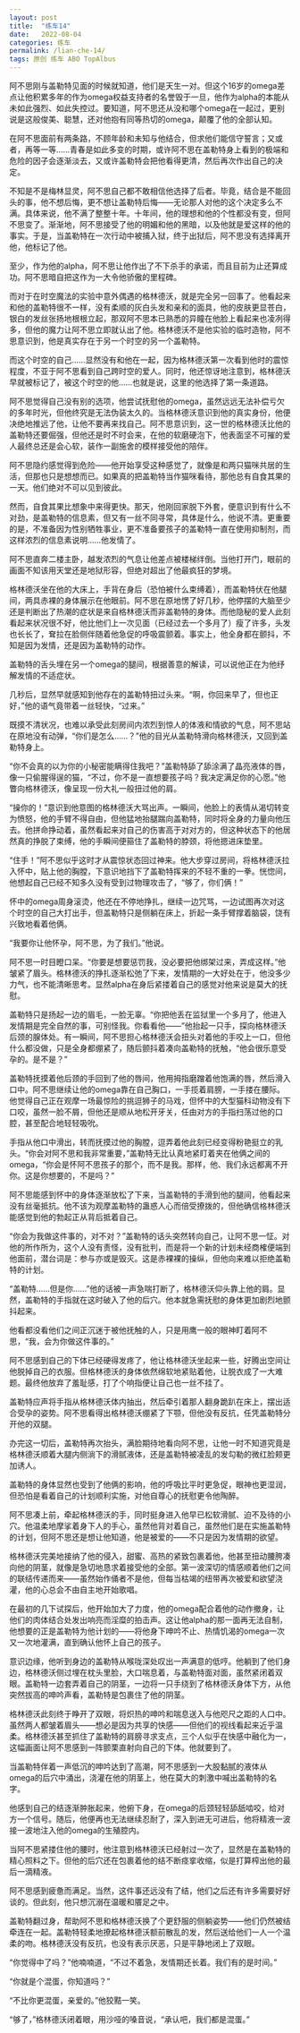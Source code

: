 ```yaml
---
layout: post
title:  "练车14"
date:   2022-08-04
categories: 练车
permalink: /lian-che-14/
tags: 原创 练车 ABO TopAlbus
---
```



阿不思刚与盖勒特见面的时候就知道，他们是天生一对。但这个16岁的omega差点让他积累多年的作为omega权益支持者的名誉毁于一旦，他作为alpha的本能从未如此强烈、如此失控过。要知道，阿不思还从没和哪个omega在一起过，更别说是这般俊美、聪慧，还对他抱有同等热切的omega，颠覆了他的全部认知。

在阿不思面前有两条路，不顾年龄和未知与他结合，但求他们能信守誓言；又或者，再等一等……青春是如此多变的时期，或许阿不思在盖勒特身上看到的极端和危险的因子会逐渐淡去，又或许盖勒特会把他看得更清，然后再次作出自己的决定。

不知是不是梅林显灵，阿不思自己都不敢相信他选择了后者。毕竟，结合是不能回头的事，他不想后悔，更不想让盖勒特后悔——无论那人对他的这个决定多么不满。具体来说，他不满了整整十年。十年间，他的理想和他的个性都没有变，但阿不思变了。渐渐地，阿不思接受了他的明媚和他的黑暗，以及他就是爱这样的他的事实。于是，当盖勒特在一次行动中被捕入狱，终于出狱后，阿不思没有选择离开他，他标记了他。

至少，作为他的alpha，阿不思让他作出了不下杀手的承诺，而且目前为止还算成功。阿不思暗自把这作为一大令他骄傲的里程碑。

而对于在时空魔法的实验中意外偶遇的格林德沃，就是完全另一回事了。他看起来和他的盖勒特很不一样，没有柔顺的灰白头发和亲和的面具，他的皮肤更显苍白，银白的发丝张扬地根根立起，那双阿不思本已熟悉的异瞳在他脸上看起来也凌冽得多，但他的魔力让阿不思立即就认出了他。格林德沃不是他实验的临时造物，阿不思意识到，他是真实存在于另一个时空的另一个盖勒特。

而这个时空的自己……显然没有和他在一起，因为格林德沃第一次看到他时的震惊程度，不亚于阿不思看到自己跨时空的爱人。同时，他还惊讶地注意到，格林德沃早就被标记了，被这个时空的他……也就是说，这里的他选择了第一条道路。

阿不思觉得自己没有别的选项，他尝试抚慰他的omega，虽然远远无法补偿亏欠的多年时光，但他终究是无法伪装太久的。当格林德沃意识到他的真实身份，他便决绝地推远了他，让他不要再来找自己。阿不思意识到，这一世的格林德沃比他的盖勒特还要倔强，但他还是时不时会来，在他的软磨硬泡下，他表面坚不可摧的爱人最终总还是会心软，装作一副施舍的模样接受他的陪伴。

阿不思隐约感觉得到危险——他开始享受这种感觉了，就像是和两只猫咪共居的生活，但那也只是想想而已。如果真的把盖勒特当作猫咪看待，那他总有自食其果的一天。他们绝对不可以见到彼此。

然而，自食其果比想象中来得更快。那天，他刚回家脱下外套，便意识到有什么不对劲，是盖勒特的信息素，但又有一丝不同寻常，具体是什么，他说不清。更重要的是，不准备因为性别牺牲事业，更不准备要孩子的盖勒特一直在使用抑制剂，而这样浓烈的信息素说明……他发情了。

阿不思直奔二楼主卧，越发浓烈的气息让他差点被楼梯绊倒。当他打开门，眼前的画面不知该用天堂还是地狱形容，但绝对超出了他最疯狂的梦境。

格林德沃坐在他的大床上，手背在身后（恐怕被什么束缚着），而盖勒特伏在他腿间，两具赤裸的身体展示在他眼前。阿不思在原地愣了好几秒，他停摆的大脑至少还是判断出了热潮的症状是来自格林德沃而非盖勒特的身体。而他隐秘的爱人此刻看起来状况很不好，他比他们上一次见面（已经过去一个多月了）瘦了许多，头发也长长了，耷拉在脸侧伴随着他急促的呼吸震颤着。事实上，他全身都在颤抖，不知是因为发情，还是因为盖勒特的动作。

盖勒特的舌头埋在另一个omega的腿间，根据善意的解读，可以说他正在为他纾解发情的不适症状。

几秒后，显然早就感知到他存在的盖勒特扭过头来。“啊，你回来早了，但也正好，”他的语气竟带着一丝轻快，“过来。”

既摸不清状况，也难以承受此刻房间内浓烈到惊人的体液和情欲的气息，阿不思站在原地没有动弹，“你们是怎么……？”他的目光从盖勒特滑向格林德沃，又回到盖勒特身上。

“你不会真的以为你的小秘密能瞒得住我吧？”盖勒特舔了舔涂满了晶亮液体的唇，像一只偷腥得逞的猫，“不过，你不是一直想要孩子吗？我决定满足你的心愿。”他瞥向格林德沃，像呈现一份大礼一般扭过他的肩。

“操你的！”意识到他意图的格林德沃大骂出声。一瞬间，他脸上的表情从渴切转变为愤怒，他的手臂不得自由，但他猛地抬腿踹向盖勒特，同时将全身的力量向他压去。他拼命挣动着，虽然看起来对自己的伤害高于对对方的，但这种状态下的他居然真的挣脱了束缚，他的手瞬间便箍住了盖勒特的脖颈，将他摁进床垫里。

“住手！”阿不思似乎这时才从震惊状态回过神来。他大步穿过房间，将格林德沃拉入怀中，贴上他的胸膛，下意识地挡下了盖勒特挥来的不轻不重的一拳。恍惚间，他想起自己已经不知多久没有受到过物理攻击了，“够了，你们俩！”

怀中的omega周身滚烫，他还在不停地挣扎，继续一边咒骂，一边试图再次对这个时空的自己大打出手，但盖勒特只是侧躺在床上，折起一条手臂撑着脑袋，饶有兴致地看着他俩。

“我要你让他怀孕，阿不思，为了我们。”他说。

阿不思一时目瞪口呆。“你要是想要惩罚我，没必要把他绑架过来，弄成这样。”他皱紧了眉头。格林德沃的挣扎逐渐松弛了下来，发情期的一大好处在于，他没多少力气，也不能清晰思考。显然alpha在身后紧搂着自己的感觉对他来说是莫大的抚慰。

盖勒特只是扬起一边的眉毛，一脸无辜。“你把他丢在监狱里一个多月了，他进入发情期是完全自然的事，可别怪我。你看看他——”他抬起一只手，探向格林德沃后颈的腺体处。有一瞬间，阿不思担心格林德沃会扭头对着他的手咬上一口，但他什么都没做，只是全身都绷紧了，随后颤抖着凑向盖勒特的抚触，“他会很乐意受孕的。是不是？”

盖勒特抚摸着他后颈的手回到了他的唇间，他用拇指磨蹭着他饱满的唇，然后滑入口中。阿不思继续让他的omega靠在自己胸口，一手揽着肩膀，一手搂在腰际。他觉得自己正在观摩一场最惊险的挑逗狮子的马戏，但怀中的大型猫科动物没有下口咬，虽然一脸不屑，但他还是顺从地松开牙关，任由对方的手指扫荡过他的口腔，甚至配合地轻轻吸吮。

手指从他口中滑出，转而抚摸过他的胸膛，逗弄着他此刻已经变得粉艳挺立的乳头。“你会对阿不思和我非常重要，”盖勒特无比认真地紧盯着夹在他俩之间的omega，“你会是怀阿不思孩子的那个，而不是我。那样，他、我们永远都离不开你。这是你想要的，不是吗？”

阿不思能感到怀中的身体逐渐放松了下来，当盖勒特的手滑到他的腿间，他看起来没有丝毫抵抗。他不该为观摩盖勒特的蛊惑人心而倍受撩拨的，但他确信格林德沃能感觉到他的勃起正从背后抵着自己。

“你会为我做这件事的，对不对？”盖勒特的话头突然转向自己，让阿不思一怔。对他的所作所为，这个人没有责怪，没有批判，而是将一个新的计划未经商榷便端到他面前，潜台词是：参与亦或是毁灭。这是赤裸裸的操纵，但他向来难以拒绝盖勒特的计划。

“盖勒特……但是你……”他的话被一声急喘打断了，格林德沃仰头靠上他的肩。显然，盖勒特的手指就在这时破入了他的后穴。他本就急需抚慰的身体更加剧烈地颤抖起来。

他看都没看他们之间正沉迷于被他抚触的人，只是用鹰一般的眼神盯着阿不思，“我，会为你做这件事的。”

阿不思感到自己的下体已经硬得发疼了，他让格林德沃坐起来一些，好腾出空间让他脱掉自己的衣服。但格林德沃的身体依然绵软地紧贴着他，让脱衣成了一大难题。最终他放弃了羞耻感，打了个响指便让自己也一丝不挂了。

盖勒特应声将手指从格林德沃体内抽出，然后牵引着那人翻身跪趴在床上，摆出适合受孕的姿势。阿不思看得出格林德沃绷紧了下颚，但他没有反抗，任凭盖勒特分开他的双腿。

办完这一切后，盖勒特再次抬头，满脸期待地看向阿不思，让他一时不知道究竟是格林德沃顺着大腿内侧淌下的滑腻液体，还是盖勒特被凌乱的发勾勒的微红脸颊更加诱人。

盖勒特的身体显然也受到了他俩的影响，他的呼吸比平时更急促，眼神也更湿润，但恐怕是看着自己的计划顺利实施，对他自尊心的抚慰更令他陶醉。

阿不思凑上前，牵起格林德沃的手，同时挺身进入他早已松软滑腻、迫不及待的小穴。他温柔地摩挲着身下人的手心，虽然他背对着自己，虽然他们是在实施盖勒特的计划，但阿不思还是想让他知道，他是被爱的——不只是因为发情期的欲望。

格林德沃完美地接纳了他的侵入，甜蜜、高热的紧致包裹着他，他甚至扭动腰胯凑向他的阴茎，就像是急切地恳求着接受他的全部。第一波深切的情感顺着他们之间的联结传递而来——虽然始作俑者不是他，但每当枯竭的纽带再次被爱和欲望浇灌，他的心总会不由自主地开始歌唱。

在最初的几下试探后，他开始加大了力度，他的omega配合着他的动作撤身，让他们的肉体结合处发出响亮而淫糜的拍击声。这让他alpha的那一面再无法自制，他想要的正是盖勒特为他计划的——将他身下呻吟不止、热情饥渴的omega一次又一次地灌满，直到确认他怀上自己的孩子。

意识边缘，他听到身边的盖勒特从喉咙深处叹出一声满意的低哼。他躺到了他们身边，格林德沃侧过埋在枕头里脸，大口喘息着，与盖勒特面对面，虽然紧闭着双眼。盖勒特一边套弄着自己的阴茎，一边将一只手绕到了格林德沃身体下方，从他突然拔高的呻吟声看，盖勒特是包裹住了他的阴茎。

格林德沃此刻终于睁开了双眼，将炽热的呻吟和喘息送入与他咫尺之距的人口中。虽然两人都皱着眉头——想必是因为共享的快感——但他们的视线看起来近乎温柔。格林德沃甚至抓住了盖勒特的肩膀寻求支点，三个人似乎在快感中融化为一，这幅画面让阿不思感到一阵颤栗直射向自己的下体。他就要到了。

当盖勒特伴着一声低沉的呻吟达到了高潮，阿不思感到一大股黏腻的液体从omega的后穴中涌出，浇灌在他的阴茎上，他在莫大的刺激中喊出盖勒特的名字。

他感到自己的结逐渐肿胀起来，他俯下身，在omega的后颈轻轻舔舐啮咬，给对方一个信号。随后，他便再也无法继续忍耐了，深入到进无可进后，他将精液一波接一波地注入他的omega的生殖腔内。

当阿不思紧搂住他的腰时，他注意到格林德沃已经射过一次了，显然是在盖勒特的精心照料之下。但他的后穴还在包裹着他的结不断痉挛收缩，似是打算榨出他的最后一滴精液。

阿不思感到疲惫而满足。当然，这件事还远没有了结，他们之后还有许多需要好好谈的。但此刻，他只想沉溺在温暖和餍足之中。

盖勒特翻过身，帮助阿不思和格林德沃换了个更舒服的侧躺姿势——他们仍然被结牵连在一起。盖勒特轻柔地撩起格林德沃额前散乱的发，然后送给他们一人一个温柔的吻。格林德沃没有反抗，也没有表示厌恶，只是平静地闭上了双眼。

“你觉得中了吗？”他喃喃道，“不过不着急，发情期还长着。我们有的是时间。”

“你就是个混蛋，你知道吗？”

“不比你更混蛋，亲爱的。”他狡黠一笑。

“够了，”格林德沃闭着眼，用沙哑的嗓音说，“承认吧，我们都是混蛋。”



